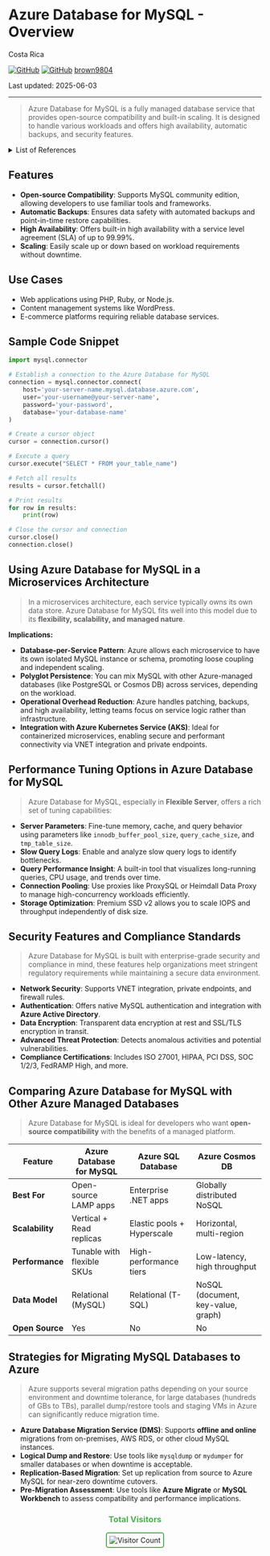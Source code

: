 # Azure Database for MySQL - Overview

Costa Rica

[![GitHub](https://badgen.net/badge/icon/github?icon=github&label)](https://github.com)
[![GitHub](https://img.shields.io/badge/--181717?logo=github&logoColor=ffffff)](https://github.com/)
[brown9804](https://github.com/brown9804)

Last updated: 2025-06-03

----------

> Azure Database for MySQL is a fully managed database service that provides open-source compatibility and built-in scaling. It is designed to handle various workloads and offers high availability, automatic backups, and security features.

<details>
<summary>List of References</summary>

- [Quickstart: Create an instance of Azure Database for MySQL with the Azure portal](https://learn.microsoft.com/en-us/azure/mysql/flexible-server/quickstart-create-server-portal)
- [Best practices for optimal performance of Azure Database for MySQL - Flexible Server](https://learn.microsoft.com/en-us/azure/mysql/flexible-server/concept-performance-best-practices)
- [Azure security baseline for Azure Database for MySQL - Flexible Server](https://learn.microsoft.com/en-us/security/benchmark/azure/baselines/azure-database-for-mysql-flexible-server-security-baseline)
- [Tutorial: Migrate MySQL to Azure Database for MySQL offline using DMS](https://learn.microsoft.com/en-us/azure/dms/tutorial-mysql-azure-mysql-offline-portal)
- [Best Practices for migrating large databases to Azure Database for MySQL](https://techcommunity.microsoft.com/blog/adformysql/best-practices-for-migrating-large-databases-to-azure-database-for-mysql/1362699)

</details>

## Features

- **Open-source Compatibility**: Supports MySQL community edition, allowing developers to use familiar tools and frameworks.
- **Automatic Backups**: Ensures data safety with automated backups and point-in-time restore capabilities.
- **High Availability**: Offers built-in high availability with a service level agreement (SLA) of up to 99.99%.
- **Scaling**: Easily scale up or down based on workload requirements without downtime.

## Use Cases

- Web applications using PHP, Ruby, or Node.js.
- Content management systems like WordPress.
- E-commerce platforms requiring reliable database services.

## Sample Code Snippet

```python
import mysql.connector

# Establish a connection to the Azure Database for MySQL
connection = mysql.connector.connect(
    host='your-server-name.mysql.database.azure.com',
    user='your-username@your-server-name',
    password='your-password',
    database='your-database-name'
)

# Create a cursor object
cursor = connection.cursor()

# Execute a query
cursor.execute("SELECT * FROM your_table_name")

# Fetch all results
results = cursor.fetchall()

# Print results
for row in results:
    print(row)

# Close the cursor and connection
cursor.close()
connection.close()
```


## Using Azure Database for MySQL in a Microservices Architecture

> In a microservices architecture, each service typically owns its own data store. Azure Database for MySQL fits well into this model due to its **flexibility, scalability, and managed nature**.

**Implications:**
- **Database-per-Service Pattern**: Azure allows each microservice to have its own isolated MySQL instance or schema, promoting loose coupling and independent scaling.
- **Polyglot Persistence**: You can mix MySQL with other Azure-managed databases (like PostgreSQL or Cosmos DB) across services, depending on the workload.
- **Operational Overhead Reduction**: Azure handles patching, backups, and high availability, letting teams focus on service logic rather than infrastructure.
- **Integration with Azure Kubernetes Service (AKS)**: Ideal for containerized microservices, enabling secure and performant connectivity via VNET integration and private endpoints.


## Performance Tuning Options in Azure Database for MySQL

> Azure Database for MySQL, especially in **Flexible Server**, offers a rich set of tuning capabilities:

- **Server Parameters**: Fine-tune memory, cache, and query behavior using parameters like `innodb_buffer_pool_size`, `query_cache_size`, and `tmp_table_size`.
- **Slow Query Logs**: Enable and analyze slow query logs to identify bottlenecks.
- **Query Performance Insight**: A built-in tool that visualizes long-running queries, CPU usage, and trends over time.
- **Connection Pooling**: Use proxies like ProxySQL or Heimdall Data Proxy to manage high-concurrency workloads efficiently.
- **Storage Optimization**: Premium SSD v2 allows you to scale IOPS and throughput independently of disk size.

## Security Features and Compliance Standards

> Azure Database for MySQL is built with enterprise-grade security and compliance in mind, these features help organizations meet stringent regulatory requirements while maintaining a secure data environment.

- **Network Security**: Supports VNET integration, private endpoints, and firewall rules.
- **Authentication**: Offers native MySQL authentication and integration with **Azure Active Directory**.
- **Data Encryption**: Transparent data encryption at rest and SSL/TLS encryption in transit.
- **Advanced Threat Protection**: Detects anomalous activities and potential vulnerabilities.
- **Compliance Certifications**: Includes ISO 27001, HIPAA, PCI DSS, SOC 1/2/3, FedRAMP High, and more.



## Comparing Azure Database for MySQL with Other Azure Managed Databases

> Azure Database for MySQL is ideal for developers who want **open-source compatibility** with the benefits of a managed platform.

| Feature | Azure Database for MySQL | Azure SQL Database | Azure Cosmos DB |
|--------|---------------------------|--------------------|-----------------|
| **Best For** | Open-source LAMP apps | Enterprise .NET apps | Globally distributed NoSQL |
| **Scalability** | Vertical + Read replicas | Elastic pools + Hyperscale | Horizontal, multi-region |
| **Performance** | Tunable with flexible SKUs | High-performance tiers | Low-latency, high throughput |
| **Data Model** | Relational (MySQL) | Relational (T-SQL) | NoSQL (document, key-value, graph) |
| **Open Source** | Yes | No | No |


## Strategies for Migrating MySQL Databases to Azure

> Azure supports several migration paths depending on your source environment and downtime tolerance, for large databases (hundreds of GBs to TBs), parallel dump/restore tools and staging VMs in Azure can significantly reduce migration time.

- **Azure Database Migration Service (DMS)**: Supports **offline and online** migrations from on-premises, AWS RDS, or other cloud MySQL instances.
- **Logical Dump and Restore**: Use tools like `mysqldump` or `mydumper` for smaller databases or when downtime is acceptable.
- **Replication-Based Migration**: Set up replication from source to Azure MySQL for near-zero downtime cutovers.
- **Pre-Migration Assessment**: Use tools like **Azure Migrate** or **MySQL Workbench** to assess compatibility and performance implications.


<div align="center">
  <h3 style="color: #4CAF50;">Total Visitors</h3>
  <img src="https://profile-counter.glitch.me/brown9804/count.svg" alt="Visitor Count" style="border: 2px solid #4CAF50; border-radius: 5px; padding: 5px;"/>
</div>
